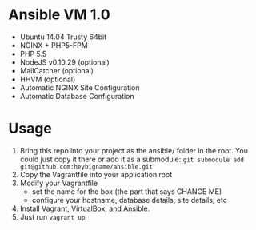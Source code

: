 Ansible VM 1.0
==============

- Ubuntu 14.04 Trusty 64bit
- NGINX + PHP5-FPM
- PHP 5.5
- NodeJS v0.10.29 (optional)
- MailCatcher (optional)
- HHVM (optional)
- Automatic NGINX Site Configuration
- Automatic Database Configuration

# Usage

1. Bring this repo into your project as the ansible/ folder in the root. You could just copy it there or add it as a submodule: `git submodule add git@github.com:heybigname/ansible.git`
2. Copy the Vagrantfile into your application root
3. Modify your Vagrantfile
    - set the name for the box (the part that says CHANGE ME)
    - configure your hostname, database details, site details, etc
4. Install Vagrant, VirtualBox, and Ansible.
5. Just run `vagrant up`
